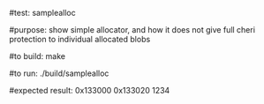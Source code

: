 #test:  samplealloc

#purpose:  show simple allocator, and how it does not give full cheri protection to individual allocated blobs


#to build:
make 

#to run:
./build/samplealloc

#expected result:
0x133000 0x133020 1234





